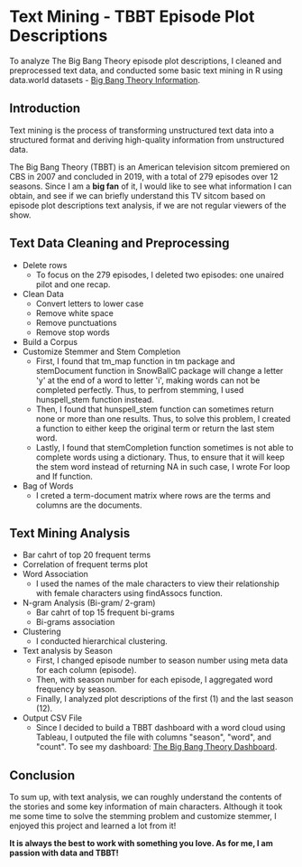 # Text Mining - TBBT Episode Plot Descriptions
To analyze The Big Bang Theory episode plot descriptions, I cleaned and preprocessed text data, and conducted some basic text mining in R using data.world datasets - [Big Bang Theory Information](https://data.world/priyankad0993/big-band-theory-information).
## Introduction
Text mining is the process of transforming unstructured text data into a structured format and deriving high-quality information from unstructured data. 

The Big Bang Theory (TBBT) is an American television sitcom premiered on CBS in 2007 and concluded in 2019, with a total of 279 episodes over 12 seasons. Since I am a <strong>big fan</strong> of it, I would like to see what information I can obtain, and see if we can briefly understand this TV sitcom based on episode plot descriptions text analysis, if we are not regular viewers of the show.

## Text Data Cleaning and Preprocessing
   - Delete rows
     - To focus on the 279 episodes, I deleted two episodes: one unaired pilot and one recap.
   - Clean Data
     - Convert letters to lower case
     - Remove white space
     - Remove punctuations
     - Remove stop words
   - Build a Corpus
   - Customize Stemmer and Stem Completion
     - First, I found that tm_map function in tm package and stemDocument function in SnowBallC package will change a letter 'y' at the end of a word to letter 'i', making words can not be completed perfectly. Thus, to perfrom stemming, I used hunspell_stem function instead.      
     - Then, I found that hunspell_stem function can sometimes return none or more than one results. Thus, to solve this problem, I created a function to either keep the original term or return the last stem word.
     - Lastly, I found that stemCompletion function sometimes is not able to complete words using a dictionary. Thus, to ensure that it will keep the stem word instead of returning NA in such case, I wrote For loop and If function.
   - Bag of Words
     - I creted a term-document matrix where rows are the terms and columns are the documents.
## Text Mining Analysis
   - Bar cahrt of top 20 frequent terms
   - Correlation of frequent terms plot
   - Word Association
     - I used the names of the male characters to view their relationship with female characters using findAssocs function.
   - N-gram Analysis (Bi-gram/ 2-gram)
     - Bar cahrt of top 15 frequent bi-grams
     - Bi-grams association
   - Clustering
     - I conducted hierarchical clustering.
   - Text analysis by Season
     - First, I changed episode number to season number using meta data for each column (episode).
     - Then, with season number for each episode, I aggregated word frequency by season.
     - Finally, I analyzed plot descriptions of the first (1) and the last season (12).
   - Output CSV File
     - Since I decided to build a TBBT dashboard with a word cloud using Tableau, I outputed the file with columns "season", "word", and "count". To see my dashboard: [The Big Bang Theory Dashboard](https://public.tableau.com/app/profile/kuan.pei.lai/viz/TBBT/TBBT).
## Conclusion
To sum up, with text analysis, we can roughly understand the contents of the stories and some key information of main characters. Although it took me some time to solve the stemming problem and customize stemmer, I enjoyed this project and learned a lot from it! 

<strong>It is always the best to work with something you love. As for me, I am passion with data and TBBT!</strong>


